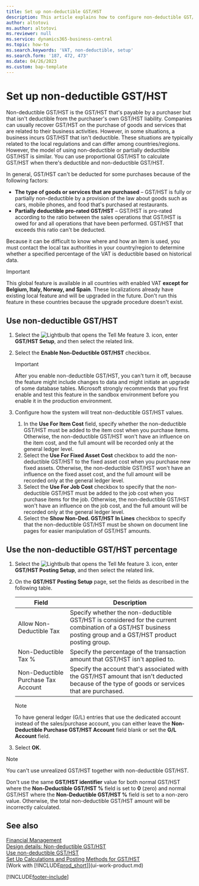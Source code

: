```yaml
---
title: Set up non-deductible GST/HST
description: This article explains how to configure non-deductible GST/HST in Microsoft Dynamics 365 Business Central.
author: altotovi
ms.author: altotovi
ms.reviewer: null
ms.service: dynamics365-business-central
ms.topic: how-to
ms.search.keywords: 'VAT, non-deductible, setup'
ms.search.form: '187, 472, 473'
ms.date: 04/26/2023
ms.custom: bap-template
---
```


# <a name="set-up-non-deductible-vat"></a>Set up non-deductible GST/HST

Non-deductible GST/HST is the GST/HST that's payable by a purchaser but that isn't deductible from the purchaser's own GST/HST liability. Companies can usually recover GST/HST on the purchase of goods and services that are related to their business activities. However, in some situations, a business incurs GST/HST that isn't deductible. These situations are typically related to the local regulations and can differ among countries/regions. However, the model of using non-deductible or partially deductible GST/HST is similar. You can use proportional GST/HST to calculate GST/HST when there's deductible and non-deductible GST/HST.

In general, GST/HST can't be deducted for some purchases because of the following factors:

- **The type of goods or services that are purchased** – GST/HST is fully or partially non-deductible by a provision of the law about goods such as cars, mobile phones, and food that's purchased at restaurants.
- **Partially deductible pro-rated GST/HST** – GST/HST is pro-rated according to the ratio between the sales operations that GST/HST is owed for and all operations that have been performed. GST/HST that exceeds this ratio can't be deducted.

Because it can be difficult to know where and how an item is used, you must contact the local tax authorities in your country/region to determine whether a specified percentage of the VAT is deductible based on historical data. 

> [!IMPORTANT]
> This global feature is available in all countries with enabled VAT **except for Belgium, Italy, Norway, and Spain**. These localizations already have existing local feature and will be upgraded in the future. Don't run this feature in these countries because the upgrade procedure doesn't exist.

## <a name="use-non-deductible-vat"></a>Use non-deductible GST/HST

1. Select the ![Lightbulb that opens the Tell Me feature 3.](media/ui-search/search_small.png "Tell me what you want to do") icon, enter **GST/HST Setup**, and then select the related link.
2. Select the **Enable Non-Deductible GST/HST** checkbox.

    > [!IMPORTANT]
    > After you enable non-deductible GST/HST, you can't turn it off, because the feature might include changes to data and might initiate an upgrade of some database tables. Microsoft strongly recommends that you first enable and test this feature in the sandbox environment before you enable it in the production environment.

3. Configure how the system will treat non-deductible GST/HST values.

    1. In the **Use For Item Cost** field, specify whether the non-deductible GST/HST must be added to the item cost when you purchase items. Otherwise, the non-deductible GST/HST won't have an influence on the item cost, and the full amount will be recorded only at the general ledger level.
    2. Select the **Use For Fixed Asset Cost** checkbox to add the non-deductible GST/HST to the fixed asset cost when you purchase new fixed assets. Otherwise, the non-deductible GST/HST won't have an influence on the fixed asset cost, and the full amount will be recorded only at the general ledger level.
    3. Select the **Use For Job Cost** checkbox to specify that the non-deductible GST/HST must be added to the job cost when you purchase items for the job. Otherwise, the non-deductible GST/HST won't have an influence on the job cost, and the full amount will be recorded only at the general ledger level.
    4. Select the **Show Non-Ded. GST/HST In Lines** checkbox to specify that the non-deductible GST/HST must be shown on document line pages for easier manipulation of GST/HST amounts.

## <a name="use-the-non-deductible-vat-percentage"></a>Use the non-deductible GST/HST percentage

1. Select the ![Lightbulb that opens the Tell Me feature 3.](media/ui-search/search_small.png "Tell me what you want to do") icon, enter **GST/HST Posting Setup**, and then select the related link.
2. On the **GST/HST Posting Setup** page, set the fields as described in the following table.

    | Field | Description |
    |-------|-------------|
    | Allow Non-Deductible Tax | Specify whether the non-deductible GST/HST is considered for the current combination of a GST/HST business posting group and a GST/HST product posting group. |
    | Non-Deductible Tax % | Specify the percentage of the transaction amount that GST/HST isn't applied to. |
    | Non-Deductible Purchase Tax Account | Specify the account that's associated with the GST/HST amount that isn't deducted because of the type of goods or services that are purchased. |

    > [!NOTE]
    > To have general ledger (G/L) entries that use the dedicated account instead of the sales/purchase account, you can either leave the **Non-Deductible Purchase GST/HST Account** field blank or set the **G/L Account** field.

3. Select **OK**.

> [!NOTE]
> You can't use unrealized GST/HST together with non-deductible GST/HST.
>
> Don't use the same **GST/HST identifier** value for both normal GST/HST where the **Non-Deductible GST/HST %** field is set to **0** (zero) and normal GST/HST where the **Non-Deductible GST/HST %** field is set to a non-zero value. Otherwise, the total non-deductible GST/HST amount will be incorrectly calculated.

## <a name="see-also"></a>See also

[Financial Management](finance.md)  
[Design details: Non-deductible GST/HST](design-details-nondeductible-vat.md)  
[Use non-deductible GST/HST](finance-how-use-non-deductible-vat.md)  
[Set Up Calculations and Posting Methods for GST/HST](finance-setup-vat.md)  
[Work with [!INCLUDE[prod_short](includes/prod_short.md)]](ui-work-product.md)  

[!INCLUDE[footer-include](includes/footer-banner.md)]
